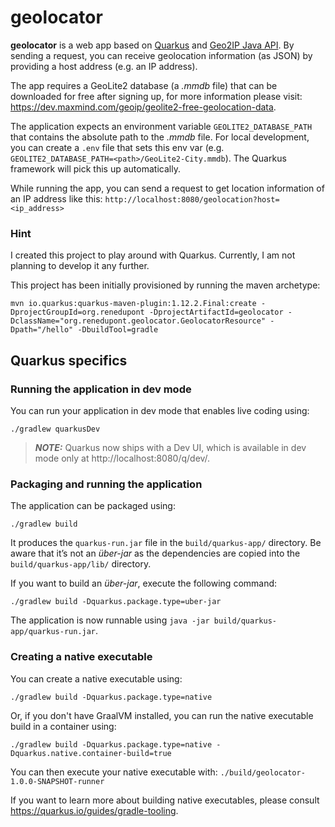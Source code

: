 # geolocator

**geolocator** is a web app based on [Quarkus](https://quarkus.io/) and [Geo2IP Java API](https://github.com/maxmind/GeoIP2-java).
By sending a request, you can receive geolocation information (as JSON) by providing a host address (e.g. an IP address).

The app requires a GeoLite2 database (a *.mmdb* file) that can be downloaded for free after signing up, 
for more information please visit: https://dev.maxmind.com/geoip/geolite2-free-geolocation-data.

The application expects an environment variable `GEOLITE2_DATABASE_PATH` that contains the absolute path to the *.mmdb* 
file. For local development, you can create a `.env` file that sets this 
env var (e.g. `GEOLITE2_DATABASE_PATH=<path>/GeoLite2-City.mmdb`). The Quarkus framework will pick this up 
automatically. 

While running the app, you can send a request to get location information of an IP address like this:
`http://localhost:8080/geolocation?host=<ip_address>`

### Hint

I created this project to play around with Quarkus. Currently, I am not planning to develop it any further.

This project has been initially provisioned by running the maven archetype:
```shell script
mvn io.quarkus:quarkus-maven-plugin:1.12.2.Final:create -DprojectGroupId=org.renedupont -DprojectArtifactId=geolocator -DclassName="org.renedupont.geolocator.GeolocatorResource" -Dpath="/hello" -DbuildTool=gradle
```

## Quarkus specifics

### Running the application in dev mode

You can run your application in dev mode that enables live coding using:
```shell script
./gradlew quarkusDev
```

> **_NOTE:_**  Quarkus now ships with a Dev UI, which is available in dev mode only at http://localhost:8080/q/dev/.

### Packaging and running the application

The application can be packaged using:
```shell script
./gradlew build
```
It produces the `quarkus-run.jar` file in the `build/quarkus-app/` directory.
Be aware that it’s not an _über-jar_ as the dependencies are copied into the `build/quarkus-app/lib/` directory.

If you want to build an _über-jar_, execute the following command:
```shell script
./gradlew build -Dquarkus.package.type=uber-jar
```

The application is now runnable using `java -jar build/quarkus-app/quarkus-run.jar`.

### Creating a native executable

You can create a native executable using: 
```shell script
./gradlew build -Dquarkus.package.type=native
```

Or, if you don't have GraalVM installed, you can run the native executable build in a container using: 
```shell script
./gradlew build -Dquarkus.package.type=native -Dquarkus.native.container-build=true
```

You can then execute your native executable with: `./build/geolocator-1.0.0-SNAPSHOT-runner`

If you want to learn more about building native executables, please consult https://quarkus.io/guides/gradle-tooling.